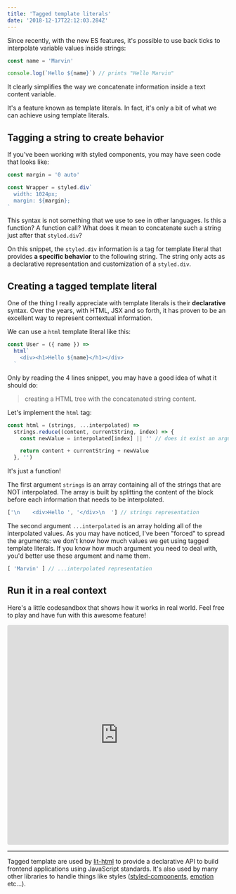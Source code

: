 ```yaml
---
title: 'Tagged template literals'
date: '2018-12-17T22:12:03.284Z'
---
```


Since recently, with the new ES features, it's possible to use back ticks to interpolate variable values inside strings:

```javascript
const name = 'Marvin'

console.log(`Hello ${name}`) // prints "Hello Marvin"
```

It clearly simplifies the way we concatenate information inside a text content variable.

It's a feature known as template literals. In fact, it's only a bit of what we can achieve using template literals.

## Tagging a string to create behavior

If you've been working with styled components, you may have seen code that looks like:

```javascript
const margin = '0 auto'

const Wrapper = styled.div`
  width: 1024px;
  margin: ${margin};
`
```

This syntax is not something that we use to see in other languages. Is this a function? A function call? What does it mean to concatenate such a string just after that `styled.div`?

On this snippet, the `styled.div` information is a tag for template literal that provides **a specific behavior** to the following string. The string only acts as a declarative representation and customization of a `styled.div`.

## Creating a tagged template literal

One of the thing I really appreciate with template literals is their **declarative** syntax. Over the years, with HTML, JSX and so forth, it has proven to be an excellent way to represent contextual information.

We can use a `html` template literal like this:

```javascript
const User = ({ name }) =>
  html`
    <div><h1>Hello ${name}</h1></div>
  `
```

Only by reading the 4 lines snippet, you may have a good idea of what it should do:

> creating a HTML tree with the concatenated string content.

Let's implement the `html` tag:

```javascript
const html = (strings, ...interpolated) =>
  strings.reduce((content, currentString, index) => {
    const newValue = interpolated[index] || '' // does it exist an argument for that string position?

    return content + currentString + newValue
  }, '')
```

It's just a function!

The first argument `strings` is an array containing all of the strings that are NOT interpolated. The array is built by splitting the content of the block before each information that needs to be interpolated.

```javascript
['\n    <div>Hello ', '</div>\n  '] // strings representation
```

The second argument `...interpolated` is an array holding all of the interpolated values. As you may have noticed, I've been "forced" to spread the arguments: we don't know how much values we get using tagged template literals. If you know how much argument you need to deal with, you'd better use these argument and name them.

```javascript
[ 'Marvin' ] // ...interpolated representation
```

## Run it in a real context

Here's a little codesandbox that shows how it works in real world. Feel free to play and have fun with this awesome feature!

<iframe src="https://codesandbox.io/embed/7mvjnkpmm0?fontsize=12&module=%2Fsrc%2Findex.js" style="width:100%; height:500px; border:0; border-radius: 4px; overflow:hidden;" sandbox="allow-modals allow-forms allow-popups allow-scripts allow-same-origin"></iframe>

---

Tagged template are used by [lit-html](https://github.com/Polymer/lit-html) to provide a declarative API to build frontend applications using JavaScript standards. It's also used by many other libraries to handle things like styles ([styled-components](https://www.styled-components.com/), [emotion](https://emotion.sh/) etc...).